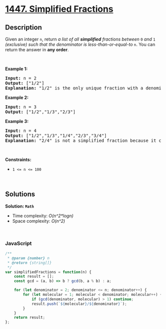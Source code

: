 # [1447. Simplified Fractions](https://leetcode.com/problems/simplified-fractions)

## Description

<div class="_1l1MA" data-track-load="description_content"><p>Given an integer <code>n</code>, return <em>a list of all <strong>simplified</strong> fractions between </em><code>0</code><em> and </em><code>1</code><em> (exclusive) such that the denominator is less-than-or-equal-to </em><code>n</code>. You can return the answer in <strong>any order</strong>.</p>

<p>&nbsp;</p>
<p><strong class="example">Example 1:</strong></p>

<pre><strong>Input:</strong> n = 2
<strong>Output:</strong> ["1/2"]
<strong>Explanation:</strong> "1/2" is the only unique fraction with a denominator less-than-or-equal-to 2.
</pre>

<p><strong class="example">Example 2:</strong></p>

<pre><strong>Input:</strong> n = 3
<strong>Output:</strong> ["1/2","1/3","2/3"]
</pre>

<p><strong class="example">Example 3:</strong></p>

<pre><strong>Input:</strong> n = 4
<strong>Output:</strong> ["1/2","1/3","1/4","2/3","3/4"]
<strong>Explanation:</strong> "2/4" is not a simplified fraction because it can be simplified to "1/2".
</pre>

<p>&nbsp;</p>
<p><strong>Constraints:</strong></p>

<ul>
	<li><code>1 &lt;= n &lt;= 100</code></li>
</ul>
</div>

<p>&nbsp;</p>

## Solutions

**Solution: `Math`**
- Time complexity: <em>O(n^2*logn)</em>
- Space complexity: <em>O(n^2)</em>

<p>&nbsp;</p>

### **JavaScript**

```js
/**
 * @param {number} n
 * @return {string[]}
 */
var simplifiedFractions = function(n) {
    const result = [];
    const gcd = (a, b) => b ? gcd(b, a % b) : a;

    for (let denominator = 2; denominator <= n; denominator++) {
        for (let molecular = 1; molecular < denominator; molecular++) {
            if (gcd(denominator, molecular) > 1) continue;
            result.push(`${molecular}/${denominator}`);
        }
    }
    return result;
};
```
